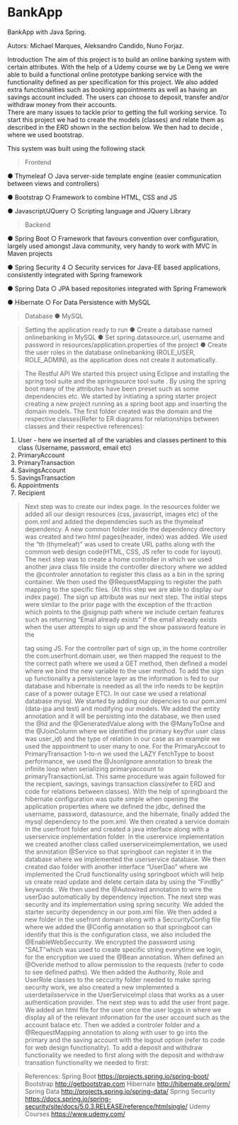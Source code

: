 # BankApp
BankApp with Java Spring.

Autors: Michael Marques, Aleksandro Candido, Nuno Forjaz.

Introduction
The aim of this project is to build an online banking system with certain attributes. 
With the help of a Udemy course we by Le Deng we were able to build a functional online prototype  banking service with the functionality defined as per specification for this project. We also added extra functionalities such as booking appointments as well as having an savings account included. The users can choose to deposit, transfer and/or withdraw money from their accounts.  
There are many issues to tackle prior to getting the full working service. To start this project we had to create the models (classes) and relate them as described in the ERD shown in the section below.  We then had to decide , where we used bootstrap.

This system was built using the following stack

> Frontend

●	Thymeleaf
○	Java server-side template engine (easier communication between views and controllers)

●	Bootstrap
○	Framework to combine HTML, CSS and JS

●	Javascript/JQuery
○	Scripting language and JQuery Library

> Backend

●	Spring Boot
○	Framework that favours convention over configuration, largely used amongst Java community, very handy to work with MVC in Maven projects

●	Spring Security 4
○	Security services for Java-EE based applications, consistently integrated with Spring framework

●	Spring Data
○	JPA based repositories integrated with Spring Framework

●	Hibernate
○	For Data Persistence with MySQL

> Database
●	MySQL

> Setting the application ready to run
●	Create a database named onlinebanking in MySQL 
●	Set spring.datasource.url, username and password in resources/application.properties of the project
●	Create the user roles in the database onlinebanking (ROLE_USER, ROLE_ADMIN), as the application does not create it automatically.

> The Restful API
We started this project using Eclipse and installing the spring tool suite and the springsource tool suite .  By using the spring boot many of the attributes have been preset  such as some dependencies etc. We started by initiating a spring starter project creating a new project running as a spring boot app and inserting the domain models. 
The first folder created was the domain and the respective classes(Refer to ER diagrams for relationships between classes and their respective references):  
1.	User - here we inserted all of the variables and classes pertinent to this class (Username, password, email etc)
2.	PrimaryAccount  
3.	PrimaryTransaction
4.	SavingsAccount
5.	SavingsTransaction
6.	Appointments
7.	Recipient

> Next step was to create our index page. 
In the resources folder we added all our design resources (css, javascript, images etc) of the pom.xml and added the dependencies such as the thymeleaf dependency. A new common folder inside the dependency directory was created and two html pages(header, index) was added. We used the “th (thymeleaf)” was used to create URL paths along with the common web design code(HTML, CSS, JS refer to code for layout).
The next step was to create a home controller in which we used another java class file inside the controller directory where we added the @controler annotation to register this class as a bin in the spring container.  We then used the @RequestMapping to register the path mapping to the specific files.  (At this step we are able to display our index page).
The sign up attribute was our next step. The initial steps were similar to the prior page with the exception of the th:action which points  to the @signup path where we include certain features such as returning “Email already exists” if the email already exists when the user attempts to sign up and the show password feature in the <div class =”checkbox”> tag using JS. For the controller part of sign up, in the home controller the com.userfront.domain.user, we then mapped the request to the the correct path where we used a GET method, then defined a model where we bind the new variable to the user method.
To  add the sign up functionality a persistence layer as the information is fed to our database and hibernate is needed as all the info needs to be kept(in case of a power outage ETC). In our case we used a relational database mysql. We started by adding our depencies to our pom.xml (data-jpa and test) and modifying our models. We added the entity annotation and it will be persisting into the database, we then used the @Id and the @GeneratedValue along with the @ManyToOne and the @JoinColumn where we identified the primary key(for user class was user_id) and the type of relation in our case as an example we used the appointment to user many to one.  For the PrimaryAccout to PrimaryTransaction 1-to-n we used the LAZY FetchType to boost performance,  we used the @JsonIgnore annotation to break the infinite loop when serializing primaryaccount to primaryTransactionList. This same procedure was again followed for the recipient, savings, savings transaction class(refer to ERD and code for relations between classes). With the help of springboard the hibernate configuration was quite simple when opening the application properties where we defined the jdbc, defined the username, password, datasource, and the hibernate, finally added the mysql dependency to the pom.xml.   We then created a service domain in the userfront folder and created a java interface along with a userservice implementation folder. In the userervice implementation we created another class called userserviceimplementation, we used the annotation @Service so that springboot can register it in the database where we implemented the userservice database. We then created dao folder with another interface “UserDao” where we implemented the Crud functionality using springboot which will help us create read update and delete certain data by using the “FindBy” keywords .  We then used the @Autowired annotation to wire the userDao automatically by dependency injection. 
The next step was security and its implementation using spring security.  We added the starter security dependency in our pom.xml file. We then added a new folder in the usefront domain along with a SeccurityConfig file where we added the @Config annotation so that springboot can identify that this is the configuration class, we also included the @EnableWebSeccurity. We encrypted the password using “SALT”which was used to create specific string everytime we login, for the encryption we used the @Bean annotation. When defined an @Overide method to allow permission to the requests (refer to code to see defined paths). We then added the Authority, Role and UserRole classes  to the seccurity folder needed to make spring security work, we also created a new implemented a userdetailsservice in the UserServiceImpl class that works as a user authentication provider. 
The next step was to add the user front page. We added an html file for the user once the user loggs in where we display all of the relevant information for the user account such as the account balace etc. Then we added a controler folder and a @RequestMapping annotation to along with user to go into the primary and the saving account with the logout option (refer to code for web design functionality). To add a deposit and withdraw functionality we needed to first  along with the deposit and withdraw transation functionality we needed to first: 

> References: 
Spring Boot <https://projects.spring.io/spring-boot/>
Bootstrap <http://getbootstrap.com>
Hibernate <http://hibernate.org/orm/>
Spring Data <http://projects.spring.io/spring-data/>
Spring Security <https://docs.spring.io/spring-security/site/docs/5.0.3.RELEASE/reference/htmlsingle/>
Udemy Courses <https://www.udemy.com/>

